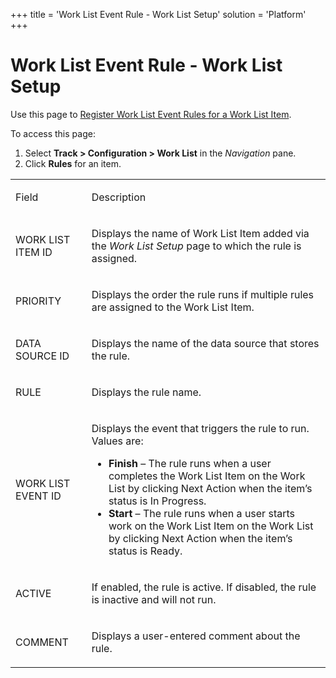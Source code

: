 +++
title = 'Work List Event Rule - Work List Setup'
solution = 'Platform'
+++

# Work List Event Rule - Work List Setup

<div class="use">

Use this page to [Register Work List Event Rules for a Work List
Item](../Use_Cases/Register_WorkList_Event_Rules_WorkList_Item).

</div>

To access this page:

1.  Select <span style="font-weight: bold;">Track \>
    </span>**Configuration \> Work List** in the *Navigation* pane.
2.  Click **Rules** for an item.

<table>
<tbody>
<tr class="odd">
<td><p>Field</p></td>
<td><p>Description</p></td>
</tr>
<tr class="even">
<td><p>WORK LIST ITEM ID</p></td>
<td><p>Displays the name of Work List Item added via the <em>Work List Setup</em> page to which the rule is assigned.</p></td>
</tr>
<tr class="odd">
<td><p>PRIORITY</p></td>
<td><p>Displays the order the rule runs if multiple rules are assigned to the Work List Item.</p></td>
</tr>
<tr class="even">
<td><p>DATA SOURCE ID</p></td>
<td><p>Displays the name of the data source that stores the rule.</p></td>
</tr>
<tr class="odd">
<td><p>RULE</p></td>
<td><p>Displays the rule name.</p></td>
</tr>
<tr class="even">
<td><p>WORK LIST EVENT ID</p></td>
<td><p>Displays the event that triggers the rule to run. Values are:</p>
<ul>
<li><strong>Finish</strong> – The rule runs when a user completes the Work List Item on the Work List by clicking Next Action when the item’s status is In Progress.</li>
<li><strong>Start</strong> – The rule runs when a user starts work on the Work List Item on the Work List by clicking Next Action when the item’s status is Ready.</li>
</ul></td>
</tr>
<tr class="odd">
<td><p>ACTIVE</p></td>
<td><p>If enabled, the rule is active. If disabled, the rule is inactive and will not run.</p></td>
</tr>
<tr class="even">
<td><p>COMMENT</p></td>
<td><p>Displays a user-entered comment about the rule.</p></td>
</tr>
</tbody>
</table>
